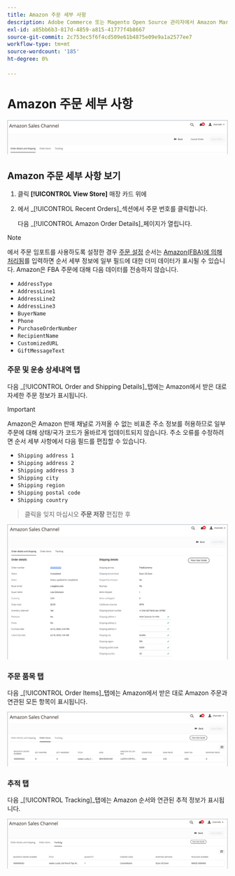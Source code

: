 ```yaml
---
title: Amazon 주문 세부 사항
description: Adobe Commerce 또는 Magento Open Source 관리자에서 Amazon Marketplace 주문에 대한 세부 정보를 볼 수 있습니다.
exl-id: a85bb6b3-817d-4859-a815-41777f4b8667
source-git-commit: 2c753ec5f6f4cd509e61b4875e09e9a1a2577ee7
workflow-type: tm+mt
source-wordcount: '185'
ht-degree: 0%

---
```


# Amazon 주문 세부 사항

![Amazon 주문 세부 사항](assets/amazon-order-details-header.png)

## Amazon 주문 세부 사항 보기

1. 클릭 **[!UICONTROL View Store]** 매장 카드 위에

1. 에서 _[!UICONTROL Recent Orders]_섹션에서 주문 번호를 클릭합니다.

   다음 _[!UICONTROL Amazon Order Details]_페이지가 열립니다.

>[!NOTE]
>
>에서 주문 임포트를 사용하도록 설정한 경우 [주문 설정](./order-settings.md) 순서는 [Amazon(FBA)에 의해 처리됨](./fulfilled-by.md)를 입력하면 순서 세부 정보에 일부 필드에 대한 더미 데이터가 표시될 수 있습니다. Amazon은 FBA 주문에 대해 다음 데이터를 전송하지 않습니다.
>
> - `AddressType`
> - `AddressLine1`
> - `AddressLine2`
> - `AddressLine3`
> - `BuyerName`
> - `Phone`
> - `PurchaseOrderNumber`
> - `RecipientName`
> - `CustomizedURL`
> - `GiftMessageText`


### 주문 및 운송 상세내역 탭

다음 _[!UICONTROL Order and Shipping Details]_탭에는 Amazon에서 받은 대로 자세한 주문 정보가 표시됩니다.

>[!IMPORTANT]
>
>Amazon은 Amazon 판매 채널로 가져올 수 없는 비표준 주소 정보를 허용하므로 일부 주문에 대해 상태/국가 코드가 올바르게 업데이트되지 않습니다. 주소 오류를 수정하려면 순서 세부 사항에서 다음 필드를 편집할 수 있습니다.
>
>- `Shipping address 1`
>- `Shipping address 2`
>- `Shipping address 3`
>- `Shipping city`
>- `Shipping region`
>- `Shipping postal code`
>- `Shipping country`

>
>클릭을 잊지 마십시오 **주문 저장** 편집한 후

![주문 및 배송 세부 정보](assets/amazon-order-details.png)

### 주문 품목 탭

다음 _[!UICONTROL Order Items]_탭에는 Amazon에서 받은 대로 Amazon 주문과 연관된 모든 항목이 표시됩니다.

![주문 품목 세부 정보](assets/amazon-order-item-details.png)

### 추적 탭

다음 _[!UICONTROL Tracking]_탭에는 Amazon 순서와 연관된 추적 정보가 표시됩니다.

![추적 세부 사항](assets/amazon-order-tracking-details.png)
